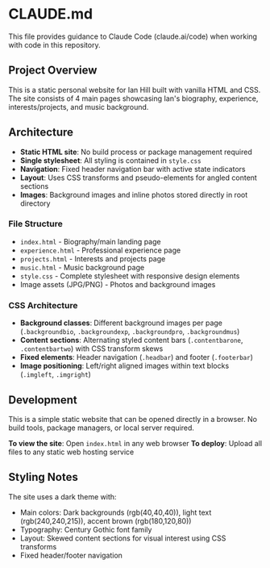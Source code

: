 # CLAUDE.md

This file provides guidance to Claude Code (claude.ai/code) when working with code in this repository.

## Project Overview

This is a static personal website for Ian Hill built with vanilla HTML and CSS. The site consists of 4 main pages showcasing Ian's biography, experience, interests/projects, and music background.

## Architecture

- **Static HTML site**: No build process or package management required
- **Single stylesheet**: All styling is contained in `style.css`
- **Navigation**: Fixed header navigation bar with active state indicators
- **Layout**: Uses CSS transforms and pseudo-elements for angled content sections
- **Images**: Background images and inline photos stored directly in root directory

### File Structure
- `index.html` - Biography/main landing page
- `experience.html` - Professional experience page  
- `projects.html` - Interests and projects page
- `music.html` - Music background page
- `style.css` - Complete stylesheet with responsive design elements
- Image assets (JPG/PNG) - Photos and background images

### CSS Architecture
- **Background classes**: Different background images per page (`.backgroundbio`, `.backgroundexp`, `.backgroundpro`, `.backgroundmus`)  
- **Content sections**: Alternating styled content bars (`.contentbarone`, `.contentbartwo`) with CSS transform skews
- **Fixed elements**: Header navigation (`.headbar`) and footer (`.footerbar`)
- **Image positioning**: Left/right aligned images within text blocks (`.imgleft`, `.imgright`)

## Development

This is a simple static website that can be opened directly in a browser. No build tools, package managers, or local server required.

**To view the site**: Open `index.html` in any web browser
**To deploy**: Upload all files to any static web hosting service

## Styling Notes

The site uses a dark theme with:
- Main colors: Dark backgrounds (rgb(40,40,40)), light text (rgb(240,240,215)), accent brown (rgb(180,120,80))
- Typography: Century Gothic font family
- Layout: Skewed content sections for visual interest using CSS transforms
- Fixed header/footer navigation